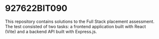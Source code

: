 # 927622BIT090
This repository contains solutions to the Full Stack placement assessment. The test consisted of two tasks: a frontend application built with React (Vite) and a backend API built with Express.js.

